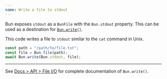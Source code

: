 ```yaml
---
name: Write a file to stdout
---
```


Bun exposes `stdout` as a `BunFile` with the `Bun.stdout` property. This can be used as a destination for [`Bun.write()`](https://bun.com/docs/api/file-io#writing-files-bun-write).

This code writes a file to `stdout` similar to the `cat` command in Unix.

```ts#cat.ts
const path = "/path/to/file.txt";
const file = Bun.file(path);
await Bun.write(Bun.stdout, file);
```

---

See [Docs > API > File I/O](https://bun.com/docs/api/file-io#writing-files-bun-write) for complete documentation of `Bun.write()`.
